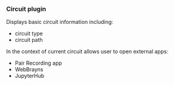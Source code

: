 
### Circuit plugin

Displays basic circuit information including:
* circuit type
* circuit path

In the context of current circuit allows user to open external apps:
* Pair Recording app
* WebBrayns
* JupyterHub
